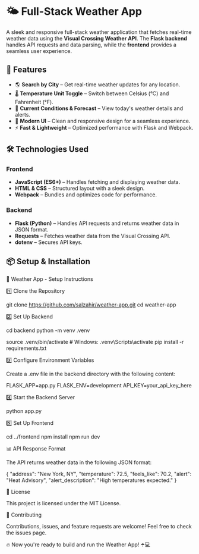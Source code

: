# 🌤️ Full-Stack Weather App

A sleek and responsive full-stack weather application that fetches real-time weather data using the **Visual Crossing Weather API**. The **Flask backend** handles API requests and data parsing, while the **frontend** provides a seamless user experience.

## 🚀 Features

- 🌎 **Search by City** – Get real-time weather updates for any location.
- 🌡️ **Temperature Unit Toggle** – Switch between Celsius (°C) and Fahrenheit (°F).
- 📆 **Current Conditions & Forecast** – View today's weather details and alerts.
- 🎨 **Modern UI** – Clean and responsive design for a seamless experience.
- ⚡ **Fast & Lightweight** – Optimized performance with Flask and Webpack.

## 🛠️ Technologies Used

### **Frontend**
- **JavaScript (ES6+)** – Handles fetching and displaying weather data.
- **HTML & CSS** – Structured layout with a sleek design.
- **Webpack** – Bundles and optimizes code for performance.

### **Backend**
- **Flask (Python)** – Handles API requests and returns weather data in JSON format.
- **Requests** – Fetches weather data from the Visual Crossing API.
- **dotenv** – Secures API keys.

## 📦 Setup & Installation

🚀 Weather App - Setup Instructions

1️⃣ Clone the Repository

git clone https://github.com/salzahir/weather-app.git
cd weather-app

2️⃣ Set Up Backend

cd backend
python -m venv .venv

source .venv/bin/activate  # Windows: .venv\Scripts\activate
pip install -r requirements.txt

3️⃣ Configure Environment Variables

Create a .env file in the backend directory with the following content:

FLASK_APP=app.py
FLASK_ENV=development
API_KEY=your_api_key_here

4️⃣ Start the Backend Server

python app.py

5️⃣ Set Up Frontend

cd ../frontend
npm install
npm run dev

📊 API Response Format

The API returns weather data in the following JSON format:

{
  "address": "New York, NY",
  "temperature": 72.5,
  "feels_like": 70.2,
  "alert": "Heat Advisory",
  "alert_description": "High temperatures expected."
}

📝 License

This project is licensed under the MIT License.

🤝 Contributing

Contributions, issues, and feature requests are welcome! Feel free to check the issues page.

🔥 Now you're ready to build and run the Weather App! ☂️💻

